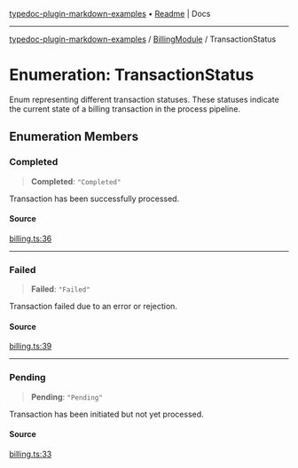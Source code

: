 [typedoc-plugin-markdown-examples](../../README.md) • [Readme](../../README.md) \| Docs

***

[typedoc-plugin-markdown-examples](../../modules.md) / [BillingModule](../README.md) / TransactionStatus

# Enumeration: TransactionStatus

Enum representing different transaction statuses.
These statuses indicate the current state of a billing transaction in the process pipeline.

## Enumeration Members

### Completed

> **Completed**: `"Completed"`

Transaction has been successfully processed.

#### Source

[billing.ts:36](https://github.com/tgreyuk/typedoc-plugin-markdown-examples/blob/f6ee18b4865e847a5ae81e3c3d7c2ce83ab384d7/examples/src/billing.ts#L36)

***

### Failed

> **Failed**: `"Failed"`

Transaction failed due to an error or rejection.

#### Source

[billing.ts:39](https://github.com/tgreyuk/typedoc-plugin-markdown-examples/blob/f6ee18b4865e847a5ae81e3c3d7c2ce83ab384d7/examples/src/billing.ts#L39)

***

### Pending

> **Pending**: `"Pending"`

Transaction has been initiated but not yet processed.

#### Source

[billing.ts:33](https://github.com/tgreyuk/typedoc-plugin-markdown-examples/blob/f6ee18b4865e847a5ae81e3c3d7c2ce83ab384d7/examples/src/billing.ts#L33)
